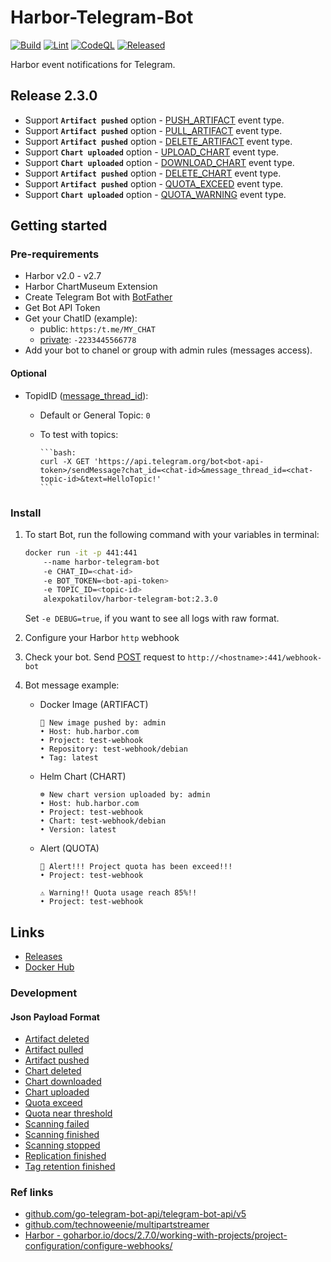 # Harbor-Telegram-Bot

[![Build](https://github.com/AlexPokatilov/Harbor-Telegram-Bot/actions/workflows/docker.yml/badge.svg)](https://github.com/AlexPokatilov/Harbor-Telegram-Bot/actions/workflows/docker.yml)
[![Lint](https://github.com/AlexPokatilov/Harbor-Telegram-Bot/actions/workflows/golangci-lint.yml/badge.svg)](https://github.com/AlexPokatilov/Harbor-Telegram-Bot/actions/workflows/golangci-lint.yml)
[![CodeQL](https://github.com/AlexPokatilov/Harbor-Telegram-Bot/actions/workflows/github-code-scanning/codeql/badge.svg)](https://github.com/AlexPokatilov/Harbor-Telegram-Bot/actions/workflows/github-code-scanning/codeql)
[![Released](https://github.com/AlexPokatilov/Harbor-Telegram-Bot/actions/workflows/release.yml/badge.svg)](https://github.com/AlexPokatilov/Harbor-Telegram-Bot/actions/workflows/release.yml)

Harbor event notifications for Telegram.

## Release 2.3.0

- Support **`Artifact pushed`** option - [PUSH_ARTIFACT](https://goharbor.io/docs/2.7.0/working-with-projects/project-configuration/configure-webhooks/#:~:text=artifact%20to%20registry-,PUSH_ARTIFACT,-Repository%20namespace%20name) event type.
- Support **`Artifact pushed`** option - [PULL_ARTIFACT](https://goharbor.io/docs/2.7.0/working-with-projects/project-configuration/configure-webhooks/#:~:text=artifact%20from%20registry-,PULL_ARTIFACT,-Repository%20namespace%20name) event type.
- Support **`Artifact pushed`** option - [DELETE_ARTIFACT](https://goharbor.io/docs/2.7.0/working-with-projects/project-configuration/configure-webhooks/#:~:text=artifact%20from%20registry-,DELETE_ARTIFACT,-Repository%20namespace%20name) event type.
- Support **`Chart uploaded`** option - [UPLOAD_CHART](https://goharbor.io/docs/2.7.0/working-with-projects/project-configuration/configure-webhooks/#:~:text=chart%20to%20chartMuseum-,UPLOAD_CHART,-Repository%20name%2C%20chart) event type.
- Support **`Chart uploaded`** option - [DOWNLOAD_CHART](https://goharbor.io/docs/2.7.0/working-with-projects/project-configuration/configure-webhooks/#:~:text=chart%20from%20chartMuseum-,DOWNLOAD_CHART,-Repository%20name%2C%20chart) event type.
- Support **`Artifact pushed`** option - [DELETE_CHART](https://goharbor.io/docs/2.7.0/working-with-projects/project-configuration/configure-webhooks/#:~:text=chart%20from%20chartMuseum-,DELETE_CHART,-Repository%20name%2C%20chart) event type.
- Support **`Artifact pushed`** option - [QUOTA_EXCEED](https://goharbor.io/docs/2.7.0/working-with-projects/project-configuration/configure-webhooks/#:~:text=Project%20quota%20exceeded-,QUOTA_EXCEED,-Repository%20namespace%20name) event type.
- Support **`Chart uploaded`** option - [QUOTA_WARNING](https://goharbor.io/docs/2.7.0/working-with-projects/project-configuration/configure-webhooks/#:~:text=quota%20near%20threshold-,QUOTA_WARNING,-Repository%20namespace%20name) event type.

## Getting started

### Pre-requirements

- Harbor v2.0 - v2.7
- Harbor ChartMuseum Extension
- Create Telegram Bot with [BotFather](https://core.telegram.org/bots/features#botfather)
- Get Bot API Token
- Get your ChatID (example):
  - public: `https:/t.me/MY_CHAT`
  - [private](https://telegram-bot-sdk.readme.io/reference/getupdates): `-2233445566778`
- Add your bot to chanel or group with admin rules (messages access).

#### Optional

- TopidID ([message_thread_id](https://core.telegram.org/bots/api#message)):

  - Default or General Topic: `0`

  - To test with topics:

        ```bash:
        curl -X GET 'https://api.telegram.org/bot<bot-api-token>/sendMessage?chat_id=<chat-id>&message_thread_id=<chat-topic-id>&text=HelloTopic!'
        ```

### Install

1. To start Bot, run the following command with your variables in terminal:

    ``` bash
    docker run -it -p 441:441
        --name harbor-telegram-bot
        -e CHAT_ID=<chat-id>
        -e BOT_TOKEN=<bot-api-token>
        -e TOPIC_ID=<topic-id>
        alexpokatilov/harbor-telegram-bot:2.3.0
    ```

    Set `-e DEBUG=true`, if you want to see all logs with raw format.

2. Configure your Harbor `http` webhook

3. Check your bot. Send [POST](#json-payload-format) request to `http://<hostname>:441/webhook-bot`
4. Bot message example:

    - Docker Image (ARTIFACT)

        ```text
        🐳 New image pushed by: admin
        • Host: hub.harbor.com
        • Project: test-webhook
        • Repository: test-webhook/debian
        • Tag: latest
        ```

    - Helm Chart (CHART)

        ```text
        ☸️ New chart version uploaded by: admin
        • Host: hub.harbor.com
        • Project: test-webhook
        • Chart: test-webhook/debian
        • Version: latest
        ```

    - Alert (QUOTA)

        ```text
        🚨 Alert!!! Project quota has been exceed!!!
        • Project: test-webhook
        ```

        ```text
        ⚠️ Warning!! Quota usage reach 85%!!
        • Project: test-webhook
        ```

## Links

- [Releases](https://github.com/AlexPokatilov/Harbor-Telegram-Bot/releases)
- [Docker Hub](https://hub.docker.com/r/alexpokatilov/harbor-telegram-bot)

### Development

#### Json Payload Format

- [Artifact deleted](./readme/PayloadFormat/DELETE_ARTIFACT.json)
- [Artifact pulled](./readme/PayloadFormat/PULL_ARTIFACT.json)
- [Artifact pushed](./readme/PayloadFormat/PULL_ARTIFACT.json)
- [Chart deleted](./readme/PayloadFormat/DELETE_CHART.json)
- [Chart downloaded](./readme/PayloadFormat/DOWNLOAD_CHART.json)
- [Chart uploaded](./readme/PayloadFormat/UPLOAD_CHART.json)
- [Quota exceed](./readme/PayloadFormat/QUOTA_EXCEED.json)
- [Quota near threshold](./readme/PayloadFormat/QUOTA_WARNING.json)
- [Scanning failed](./readme/PayloadFormat/SCANNING_FAILED.json)
- [Scanning finished](./readme/PayloadFormat/SCANNING_COMPLETED.json)
- [Scanning stopped](./readme/PayloadFormat/SCANNING_STOPPED.json)
- [Replication finished](./readme/PayloadFormat/REPLICATION.json)
- [Tag retention finished](./readme/PayloadFormat/TAG_RETENTION_FINISHED.json)

### Ref links

- [github.com/go-telegram-bot-api/telegram-bot-api/v5](https://pkg.go.dev/github.com/go-telegram-bot-api/telegram-bot-api/v5@v5.5.1)
- [github.com/technoweenie/multipartstreamer](https://pkg.go.dev/github.com/technoweenie/multipartstreamer@v1.0.1)
- [Harbor - goharbor.io/docs/2.7.0/working-with-projects/project-configuration/configure-webhooks/](https://goharbor.io/docs/2.7.0/working-with-projects/project-configuration/configure-webhooks/)
